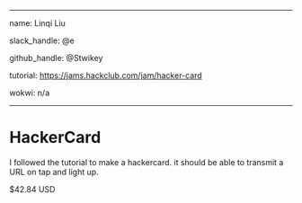
---

name: Linqi Liu

slack_handle: @e

github_handle: @Stwikey

tutorial: https://jams.hackclub.com/jam/hacker-card

wokwi: n/a

---

# HackerCard


I followed the tutorial to make a hackercard. it should be able to transmit a URL on tap and light up.


$42.84 USD

